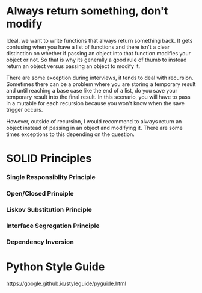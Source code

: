 # Always return something, don't modify
Ideal, we want to write functions that always return something back. 
It gets confusing when you have a list of functions and there isn't a clear distinction on whether if passing an object into that function modifies your object or not.
So that is why its generally a good rule of thumb to instead return an object versus passing an object to modify it.

There are some exception during interviews, it tends to deal with recursion. 
Sometimes there can be a problem where you are storing a temporary result and until reaching a base case like the end of a list, do you save your temporary result into the final result.
In this scenario, you will have to pass in a mutable for each recursion because you won't know when the save trigger occurs.

However, outside of recursion, I would recommend to always return an object instead of passing in an object and modifying it.
There are some times exceptions to this depending on the question.

# SOLID Principles
### Single Responsiblity Principle
### Open/Closed Principle
### Liskov Substitution Principle
### Interface Segregation Principle
### Dependency Inversion

# Python Style Guide
https://google.github.io/styleguide/pyguide.html
